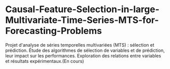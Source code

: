 # Causal-Feature-Selection-in-large-Multivariate-Time-Series-MTS-for-Forecasting-Problems
Projet d'analyse de séries temporelles multivariées (MTS) : sélection et prédiction. Étude des algorithmes de sélection de variables et de prédiction, leur impact sur les performances. Exploration des relations entre variables et résultats expérimentaux.(En cours)
